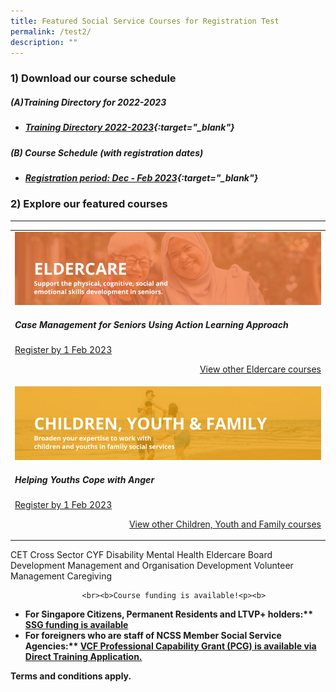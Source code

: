 ```yaml
---
title: Featured Social Service Courses for Registration Test
permalink: /test2/
description: ""
---
```

### 1) Download our course schedule

##### **(A)Training Directory for 2022-2023**
* ##### [Training Directory 2022-2023](/files/Files%20for%20Learners/FY22-Training-Directory-updated-1Sept22.pdf){:target="_blank"} 

##### **(B) Course Schedule (with registration dates)** <br>
* ##### [Registration period: Dec - Feb 2023](/files/Files%20for%20Learners/Monthly%20Featured%20Courses%20-%20Dec%20to%20Mar%202023.pdf){:target="_blank"}


### 2) Explore our featured courses

---

<table>
	<tr>
		<td>
			<img alt="Caring and communicating with dementia and senior persons courses" src="/images/training/eldercare-v2.png"><h5>Case Management for Seniors Using Action Learning Approach</h5><p><a href="https://www.ssi.gov.sg/training/eldercare/">Register by 1 Feb 2023</a></p><p style="text-align: right;"><a href="https://www.ssi.gov.sg/training/eldercare/">View other Eldercare courses</a><a>
			</a></p></td></tr>
		<tr>
				<td>
					<img alt="Caring and communicating with dementia and senior persons courses" src="/images/training/cyf-v2.png"><h5>Helping Youths Cope with Anger</h5><p><a href="https://www.ssi.gov.sg/training/eldercare/">Register by 1 Feb 2023</a></p><p></p><p style="text-align: right;"></p><p style="text-align: right;"><a href="https://www.ssi.gov.sg/training/eldercare/">View other Children, Youth and Family courses</a><a>
					</a></p></td></tr><tr>

</table>

							
							
 CET
 Cross Sector
 CYF
 Disability
 Mental Health
 Eldercare
 Board Development
 Management and Organisation Development
 Volunteer Management
 Caregiving
	
					<br><b>Course funding is available!<p><b>

</b></p><ul><b>
	<li>For Singapore Citizens, Permanent Residents and LTVP+ holders:** <a href="">SSG funding is available</a><a>
		</a></li><li><a>For foreigners who are staff of NCSS Member Social Service Agencies:** </a><a href="https://www.ncss.gov.sg/grants-search/detail-page/VCFProfessionalCapabilityGrant-LocalTraining">VCF Professional Capability Grant (PCG) is available via Direct Training Application.</a><a></a></li></b></ul><b><a>

<p>Terms and conditions apply.</p><p></p></a></b></b>

